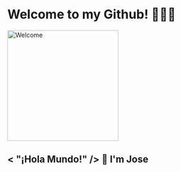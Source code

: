 # Welcome to my Github! 👨🏻‍💻
<img src="https://pa1.aminoapps.com/6101/04c58d505bef85af347bc711341c6a77455ef100_hq.gif" width="250" alt="Welcome">

## < "¡Hola Mundo!" /> 👋 I'm Jose 

<!--
**jmvilla12/jmvilla12** is a ✨ _special_ ✨ repository because its `README.md` (this file) appears on your GitHub profile.

Here are some ideas to get you started:

- 🔭 I’m currently working on ...
- 🌱 I’m currently learning ...
- 👯 I’m looking to collaborate on ...
- 🤔 I’m looking for help with ...
- 💬 Ask me about ...
- 📫 How to reach me: ...
- 😄 Pronouns: ...
- ⚡ Fun fact: ...
-->
